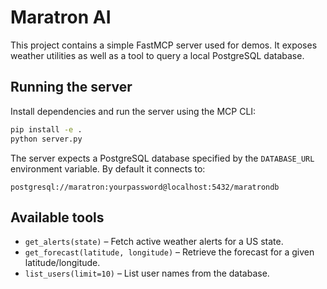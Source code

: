 # Maratron AI

This project contains a simple FastMCP server used for demos. It exposes
weather utilities as well as a tool to query a local PostgreSQL database.

## Running the server

Install dependencies and run the server using the MCP CLI:

```bash
pip install -e .
python server.py
```

The server expects a PostgreSQL database specified by the `DATABASE_URL`
environment variable. By default it connects to:

```
postgresql://maratron:yourpassword@localhost:5432/maratrondb
```

## Available tools

- `get_alerts(state)` – Fetch active weather alerts for a US state.
- `get_forecast(latitude, longitude)` – Retrieve the forecast for a
  given latitude/longitude.
- `list_users(limit=10)` – List user names from the database.


